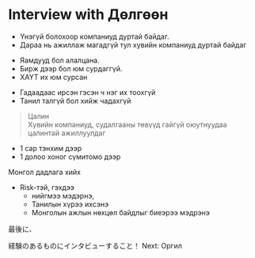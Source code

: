 Interview with Дөлгөөн
====

> 
* Үнэгүй болохоор компаниуд дуртай байдаг.
* Дараа нь ажиллаж магадгүй тул хувийн компаниуд дуртай байдаг

> 
* Яамдууд бол алалцана.
* Бирж дээр бол юм сурдаггүй.
* ХАҮТ их юм сурсан

> 
* Гадаадаас ирсэн гэсэн ч нэг их тоохгүй
* Танил талгүй бол хийж чадахгүй

> Цалин <br>
	Хувийн компаниуд, судалгааны төвүүд гайгүй оюутнуудаа цалинтай ажиллуулдаг

> 
* 1 сар тэнхим дээр
* 1 долоо хоног сүмитомо дээр 

> 
Монгол дадлага хийх
* Risk-тэй, гэхдээ
	* нийгмээ мэдэрнэ,
	* Танилын хүрээ ихсэнэ
	* Монголын ажлын нөхцөл байдлыг биеэрээ мэдрэнэ






最後に、

経験のあるものにインタビューすること！
Next: Оргил

